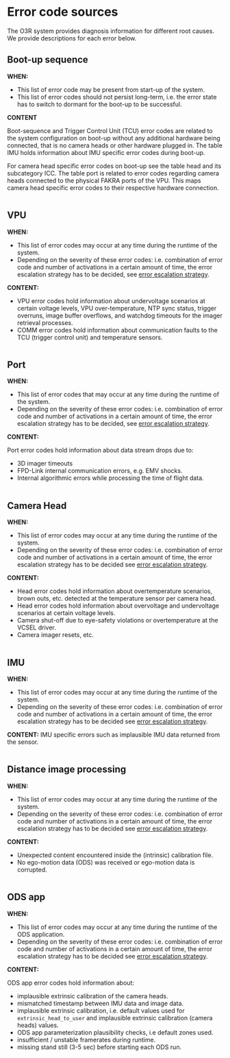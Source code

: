 
# Error code sources

The O3R system provides diagnosis information for different root causes. We provide descriptions for each error below.

## Boot-up sequence

**WHEN:**

+ This list of error code may be present from start-up of the system.
+ This list of error codes should not persist long-term, i.e. the error state has to switch to dormant for the boot-up to be successful.

**CONTENT**

Boot-sequence and Trigger Control Unit (TCU) error codes are related to the system configuration on boot-up without any additional hardware being connected, that is no camera heads or other hardware plugged in.
The table IMU holds information about IMU specific error codes during boot-up.

For camera head specific error codes on boot-up see the table head and its subcategory ICC. The table port is related to error codes regarding camera heads connected to the physical FAKRA ports of the VPU. This maps camera head specific error codes to their respective hardware connection.

```{include} diagnosis_error_codes/FW1.1/section_boot_sequence.md
```


## VPU

**WHEN:**

+ This list of error codes may occur at any time during the runtime of the system.
+ Depending on the severity of these error codes: i.e. combination of error code and number of activations in a certain amount of time, the error escalation strategy has to be decided, see  [error escalation strategy](diagnostic_reaction_strategy).

**CONTENT:**

+ VPU error codes hold information about undervoltage scenarios at certain voltage levels, VPU over-temperature, NTP sync status, trigger overruns, image buffer overflows, and watchdog timeouts for the imager retrieval processes.
+ COMM error codes hold information about communication faults to the TCU (trigger control unit) and temperature sensors.

```{include} diagnosis_error_codes/FW1.1/section_vpu.md
```

## Port

**WHEN:**

+ This list of error codes that may occur at any time during the runtime of the system.
+ Depending on the severity of these error codes: i.e. combination of error code and number of activations in a certain amount of time, the error escalation strategy has to be decided, see  [error escalation strategy](diagnostic_reaction_strategy).

**CONTENT:**

Port error codes hold information about data stream drops due to:
+ 3D imager timeouts
+ FPD-Link internal communication errors, e.g. EMV shocks.
+ Internal algorithmic errors while processing the time of flight data.

```{include} diagnosis_error_codes/FW1.1/section_port.md
```

## Camera Head
**WHEN:**

+ This list of error codes may occur at any time during the runtime of the system.
+ Depending on the severity of these error codes: i.e. combination of error code and number of activations in a certain amount of time, the error escalation strategy has to be decided see  [error escalation strategy](diagnostic_reaction_strategy).

**CONTENT:**

+ Head error codes hold information about overtemperature scenarios, brown outs, etc.  detected at the temperature sensor per camera head.
+ Head error codes hold information about overvoltage and undervoltage scenarios at certain voltage levels.
+ Camera shut-off due to eye-safety violations or overtemperature at the VCSEL driver.
+ Camera imager resets, etc.

```{include} diagnosis_error_codes/FW1.1/section_head.md
```
## IMU
**WHEN:**

+ This list of error codes may occur at any time during the runtime of the system.
+ Depending on the severity of these error codes: i.e. combination of error code and number of activations in a certain amount of time, the error escalation strategy has to be decided see  [error escalation strategy](diagnostic_reaction_strategy).

**CONTENT:**
IMU specific errors such as implausible IMU data returned from the sensor.

```{include} diagnosis_error_codes/FW1.1/section_IMU.md
```

## Distance image processing

**WHEN:**

+ This list of error codes may occur at any time during the runtime of the system.
+ Depending on the severity of these error codes: i.e. combination of error code and number of activations in a certain amount of time, the error escalation strategy has to be decided see  [error escalation strategy](diagnostic_reaction_strategy).

**CONTENT:**

+ Unexpected content encountered inside the (intrinsic) calibration file.
+ No ego-motion data (ODS) was received or ego-motion data is corrupted.

```{include} diagnosis_error_codes/FW1.1/section_di.md
```

## ODS app
**WHEN:**

+ This list of error codes may occur at any time during the runtime of the ODS application.
+ Depending on the severity of these error codes: i.e. combination of error code and number of activations in a certain amount of time, the error escalation strategy has to be decided see  [error escalation strategy](diagnostic_reaction_strategy).

**CONTENT:**

ODS app error codes hold information about:
+ implausible extrinsic calibration of the camera heads.
+ mismatched timestamp between IMU data and image data.
+ implausible extrinsic calibration, i.e. default values used for `extrinsic_head_to_user` and implausible extrinsic calibration (camera heads) values.
+ ODS app parameterization plausibility checks, i.e default zones used.
+ insufficient / unstable framerates during runtime.
+ missing stand still (3-5 sec) before starting each ODS run.

```{include} diagnosis_error_codes/FW1.1/section_odsapp.md
```
